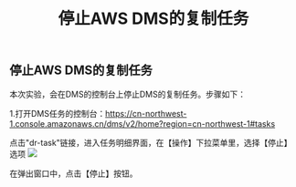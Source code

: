﻿---
title: "停止AWS DMS的复制任务"
chapter: false
weight: 83
---

## 停止AWS DMS的复制任务

本次实验，会在DMS的控制台上停止DMS的复制任务。步骤如下：

1.打开DMS任务的控制台：https://cn-northwest-1.console.amazonaws.cn/dms/v2/home?region=cn-northwest-1#tasks

点击"dr-task"链接，进入任务明细界面，在【操作】下拉菜单里，选择【停止】选项
![](/images/Failover/stopDMSTask.png)

在弹出窗口中，点击【停止】按钮。

